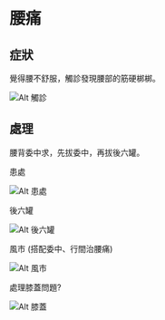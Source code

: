# 腰痛

## 症狀

覺得腰不舒服，觸診發現腰部的筋硬梆梆。

![Alt 觸診](/pic/20150713/IMG_20150713_204911.jpg)


## 處理

腰背委中求，先拔委中，再拔後六罐。

患處

![Alt 患處](/pic/20150713/IMG_20150713_204843.jpg)

後六罐

![Alt 後六罐](/pic/20150713/IMG_20150713_210744.jpg)

風市 (搭配委中、行間治腰痛)

![Alt 風市](/pic/20150713/IMG_20150713_222846.jpg)

處理膝蓋問題?

![Alt 膝蓋](/pic/20150713/IMG_20150713_222005.jpg)
